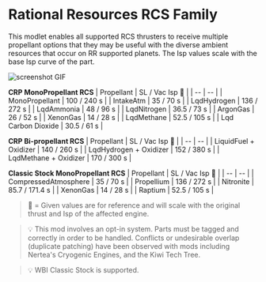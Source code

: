 # Rational Resources RCS Family
This modlet enables all supported RCS thrusters to receive multiple propellant options that they may be useful with the diverse ambient resources that occur on RR supported planets. The Isp values scale with the base Isp curve of the part.

![screenshot GIF](https://i.imgur.com/5WEZMuh.gif)

**CRP MonoPropellant RCS**
| Propellant | SL / Vac Isp :small_orange_diamond: |
| -- | -- |
| MonoPropellant | 100 / 240 s |
| IntakeAtm | 35 / 70 s |
| LqdHydrogen | 136 / 272 s |
| LqdAmmonia | 48 / 96 s | 
| LqdNitrogen | 36.5 / 73 s |
| ArgonGas | 26 / 52 s |
| XenonGas | 14 / 28 s |
| LqdMethane | 52.5 / 105 s |
| Lqd Carbon Dioxide | 30.5 / 61 s |

**CRP Bi-propellant RCS**
| Propellant | SL / Vac Isp :small_orange_diamond: |
| -- | -- |
| LiquidFuel + Oxidizer | 140 / 260 s |
| LqdHydrogen + Oxidizer | 152 / 380 s |
| LqdMethane + Oxidizer | 170 / 300 s |

**Classic Stock MonoPropellant RCS**
| Propellant | SL / Vac Isp :small_orange_diamond: |
| -- | -- |
| CompressedAtmosphere | 35 / 70 s |
| Propellium | 136 / 272 s |
| Nitronite | 85.7 / 171.4 s |
| XenonGas | 14 / 28 s |
| Raptium | 52.5 / 105 s |


> :small_orange_diamond: = Given values are for reference and will scale with the original thrust and Isp of the affected engine.

> :bulb: This mod involves an opt-in system. Parts must be tagged and correctly in order to be handled. Conflicts or undesirable overlap (duplicate patching) have been observed with mods including Nertea's Cryogenic Engines, and the Kiwi Tech Tree.

> :bulb: WBI Classic Stock is supported.